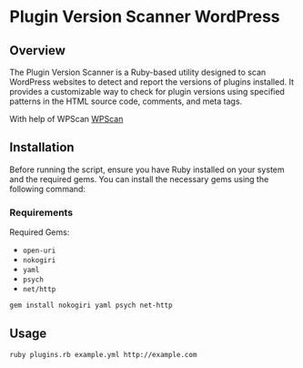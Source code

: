 # Plugin Version Scanner WordPress

## Overview
The Plugin Version Scanner is a Ruby-based utility designed to scan WordPress websites to detect and report the versions of plugins installed. It provides a customizable way to check for plugin versions using specified patterns in the HTML source code, comments, and meta tags.

With help of WPScan [WPScan](https://wpscan.com/)

## Installation

Before running the script, ensure you have Ruby installed on your system and the required gems. You can install the necessary gems using the following command:

### Requirements
Required Gems:
  - `open-uri`
  - `nokogiri`
  - `yaml`
  - `psych`
  - `net/http`
  
```bash
gem install nokogiri yaml psych net-http
```

## Usage
```bash
ruby plugins.rb example.yml http://example.com
```

